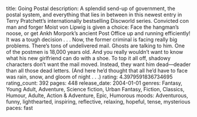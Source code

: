 title: Going Postal
description: A splendid send-up of government, the postal system, and everything that lies in between in this newest entry in Terry Pratchett’s internationally bestselling Discworld series. Convicted con man and forger Moist von Lipwig is given a choice: Face the hangman’s noose, or get Ankh Morpork’s ancient Post Office up and running efficiently! It was a tough decision . . . Now, the former criminal is facing really big problems. There’s tons of undelivered mail. Ghosts are talking to him. One of the postmen is 18,000 years old. And you really wouldn’t want to know what his new girlfriend can do with a shoe. To top it all off, shadowy characters don’t want the mail moved. Instead, they want him dead—deader than all those dead letters. (And here he’d thought that all he’d have to face was rain, snow, and gloom of night . . .)
rating: 4.3979591836734695
rating_count: 392
pages: 448
release_date: 2004-01-01
genres: Fantasy, Young Adult, Adventure, Science fiction, Urban Fantasy, Fiction, Classics, Humour, Adulte, Action & Adventure, Epic, Humorous
moods: Adventurous, funny, lighthearted, inspiring, reflective, relaxing, hopeful, tense, mysterious
paces: fast